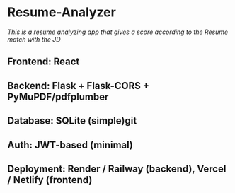 # Resume-Analyzer
*This is a resume analyzing app that gives a score according to the Resume match with the JD*
## Frontend: React 
## Backend: Flask + Flask-CORS + PyMuPDF/pdfplumber
## Database: SQLite (simple)git 
## Auth: JWT-based (minimal)
## Deployment: Render / Railway (backend), Vercel / Netlify (frontend)